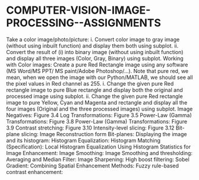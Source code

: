 # COMPUTER-VISION-IMAGE-PROCESSING--ASSIGNMENTS
Take a color image/photo/picture:
i.	Convert color image to gray image (without using inbuilt function) and display them both using subplot.
ii.	Convert the result of (i) into binary image (without using inbuilt function) and display all three images (Color, Gray, Binary) using subplot.
Working with Color images: Create a pure Red Rectangle image using any software (MS Word/MS PPT/ MS paint/Adobe Photoshop/…). Note that pure red, we mean, when we open the image with our Python/MATLAB, we should see all the pixel values in Red channel as 255. 
i.	Change the given pure Red rectangle image to pure Blue rectangle and display both the original and processed image using subplot.
ii.	Change the given pure Red rectangle image to pure Yellow, Cyan and Magenta and rectangle and display all the four images (Original and the three processed images) using subplot.
Image Negatives: Figure 3.4
Log Transformations: Figure 3.5
Power-Law (Gamma) Transformations: Figure 3.8
Power-Law (Gamma) Transformations: Figure 3.9
Contrast stretching: Figure 3.10
Intensity-level slicing: Figure 3.12
Bit-plane slicing: 
Image Reconstruction form Bit-planes: 
Displaying the image and its histogram: 
Histogram Equalization:
Histogram Matching (Specification): 
Local Histogram Equalization
Using Histogram Statistics for Image Enhancement:
Image Smoothing: 
Image Smoothing  and thresholding: 
Averaging and Median Filter: 
Image Sharpening: 
High boost filtering: 
Sobel Gradient: 
Combining Spatial Enhancement Methods: 
Fuzzy rule-based contrast enhancement:  
